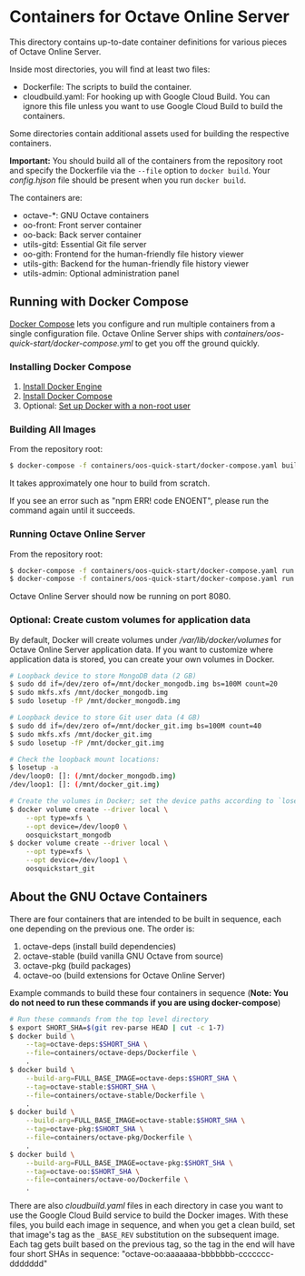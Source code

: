 Containers for Octave Online Server
===================================

This directory contains up-to-date container definitions for various pieces of Octave Online Server.

Inside most directories, you will find at least two files:

- Dockerfile: The scripts to build the container.
- cloudbuild.yaml: For hooking up with Google Cloud Build.  You can ignore this file unless you want to use Google Cloud Build to build the containers.

Some directories contain additional assets used for building the respective containers.

**Important:** You should build all of the containers from the repository root and specify the Dockerfile via the `--file` option to `docker build`.  Your *config.hjson* file should be present when you run `docker build`.

The containers are:

- octave-\*: GNU Octave containers
- oo-front: Front server container
- oo-back: Back server container
- utils-gitd: Essential Git file server
- oo-gith: Frontend for the human-friendly file history viewer
- utils-gith: Backend for the human-friendly file history viewer
- utils-admin: Optional administration panel

## Running with Docker Compose

[Docker Compose](https://docs.docker.com/compose/) lets you configure and run multiple containers from a single configuration file.  Octave Online Server ships with *containers/oos-quick-start/docker-compose.yml* to get you off the ground quickly.

### Installing Docker Compose

1. [Install Docker Engine](https://docs.docker.com/engine/install/)
2. [Install Docker Compose](https://docs.docker.com/compose/install/)
3. Optional: [Set up Docker with a non-root user](https://docs.docker.com/engine/install/linux-postinstall/)

### Building All Images

From the repository root:

```bash
$ docker-compose -f containers/oos-quick-start/docker-compose.yaml build
```

It takes approximately one hour to build from scratch.

If you see an error such as "npm ERR! code ENOENT", please run the command again until it succeeds.

### Running Octave Online Server

From the repository root:

```bash
$ docker-compose -f containers/oos-quick-start/docker-compose.yaml run --publish 8080:8080 -d oo-front
$ docker-compose -f containers/oos-quick-start/docker-compose.yaml run -d oo-back
```

Octave Online Server should now be running on port 8080.

### Optional: Create custom volumes for application data

By default, Docker will create volumes under */var/lib/docker/volumes* for Octave Online Server application data.  If you want to customize where application data is stored, you can create your own volumes in Docker.

```bash
# Loopback device to store MongoDB data (2 GB)
$ sudo dd if=/dev/zero of=/mnt/docker_mongodb.img bs=100M count=20
$ sudo mkfs.xfs /mnt/docker_mongodb.img
$ sudo losetup -fP /mnt/docker_mongodb.img

# Loopback device to store Git user data (4 GB)
$ sudo dd if=/dev/zero of=/mnt/docker_git.img bs=100M count=40
$ sudo mkfs.xfs /mnt/docker_git.img
$ sudo losetup -fP /mnt/docker_git.img

# Check the loopback mount locations:
$ losetup -a
/dev/loop0: []: (/mnt/docker_mongodb.img)
/dev/loop1: []: (/mnt/docker_git.img)

# Create the volumes in Docker; set the device paths according to `losetup -a`
$ docker volume create --driver local \
	--opt type=xfs \
	--opt device=/dev/loop0 \
	oosquickstart_mongodb
$ docker volume create --driver local \
	--opt type=xfs \
	--opt device=/dev/loop1 \
	oosquickstart_git
```

## About the GNU Octave Containers

There are four containers that are intended to be built in sequence, each one depending on the previous one.  The order is:

1. octave-deps (install build dependencies)
2. octave-stable (build vanilla GNU Octave from source)
3. octave-pkg (build packages)
4. octave-oo (build extensions for Octave Online Server)

Example commands to build these four containers in sequence (**Note: You do not need to run these commands if you are using docker-compose**)

```bash
# Run these commands from the top level directory
$ export SHORT_SHA=$(git rev-parse HEAD | cut -c 1-7)
$ docker build \
	--tag=octave-deps:$SHORT_SHA \
	--file=containers/octave-deps/Dockerfile \
	.
$ docker build \
	--build-arg=FULL_BASE_IMAGE=octave-deps:$SHORT_SHA \
	--tag=octave-stable:$SHORT_SHA \
	--file=containers/octave-stable/Dockerfile \
	.
$ docker build \
	--build-arg=FULL_BASE_IMAGE=octave-stable:$SHORT_SHA \
	--tag=octave-pkg:$SHORT_SHA \
	--file=containers/octave-pkg/Dockerfile \
	.
$ docker build \
	--build-arg=FULL_BASE_IMAGE=octave-pkg:$SHORT_SHA \
	--tag=octave-oo:$SHORT_SHA \
	--file=containers/octave-oo/Dockerfile \
	.
```

There are also *cloudbuild.yaml* files in each directory in case you want to use the Google Cloud Build service to build the Docker images.  With these files, you build each image in sequence, and when you get a clean build, set that image's tag as the `_BASE_REV` substitution on the subsequent image.  Each tag gets built based on the previous tag, so the tag in the end will have four short SHAs in sequence: "octave-oo:aaaaaaa-bbbbbbb-ccccccc-ddddddd"
